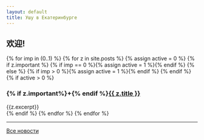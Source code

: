 ```yaml
---
layout: default
title: Ушу в Екатеринбурге
---
```

## 欢迎!

{% for imp in (0..1) %}
  {% for z in site.posts %}
    {% assign active = 0 %}
    {% if z.important %}
      {% if imp == 0 %}{% assign active = 1 %}{% endif %}
    {% else %}
      {% if imp > 0 %}{% assign active = 1 %}{% endif %}
    {% endif %}
    {% if active > 0 %}
<h3>{% if z.important%}+{% endif %}<a href="{{ z.url }}">{{ z.title }}</a></h1>
<div class='content'>
  {{z.excerpt}}
</div>
    {% endif %}
  {% endfor %}
{% endfor %}

----
[Все новости](/xinwen/)
